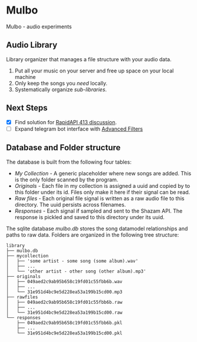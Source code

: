 # Mulbo
Mulbo - audio experiments

## Audio Library
Library organizer that manages a file structure with your audio data.
1. Put all your music on your server and free up space on your local machine
2. Only keep the songs you *need* locally.
3. Systematically organize _sub-libraries_.

## Next Steps
* [x] Find solution for [RapidAPI 413 discussion](https://rapidapi.com/apidojo/api/shazam/discussions?issueId=19362&issueTitle=payload-validation-and-how-to-deal-with-%22413-Request-Entity-Too-Large%22).
* [ ] Expand telegram bot interface with [Advanced Filters](https://github.com/python-telegram-bot/python-telegram-bot/wiki/Extensions-%E2%80%93-Advanced-Filters)

## Database and Folder structure
The database is built from the following four tables:
* *My Collection* - A generic placeholder where new songs are added. This is the only folder scanned by the program.
* *Originals* - Each file in my collection is assigned a uuid and copied by to this folder under its id. Files only make it here if their signal can be read.
* *Raw files* - Each original file signal is written as a raw audio file to this directory. The uuid persists across filenames.
* *Responses* - Each signal if sampled and sent to the Shazam API. The response is pickled and saved to this directory under its uuid.

The sqlite database *mulbo.db* stores the song datamodel relationships and paths to raw data. Folders are organized in the following tree structure:
```
library
├── mulbo.db
├── mycollection
│   ├── 'some artist - some song (some album).wav'
│   ├── ...
│   └── 'other artist - other song (other album).mp3'
├── originals
│   ├── 049aed2c9ab95b658c19fd01c55fbb6b.wav
│   ├── ...
│   └── 31e951d4bc9e5d228ea53a199b15cd00.mp3
├── rawfiles
│   ├── 049aed2c9ab95b658c19fd01c55fbb6b.raw
│   ├── ...
│   └── 31e951d4bc9e5d228ea53a199b15cd00.raw
└── responses
    ├── 049aed2c9ab95b658c19fd01c55fbb6b.pkl
    ├── ...
    └── 31e951d4bc9e5d228ea53a199b15cd00.pkl
```
